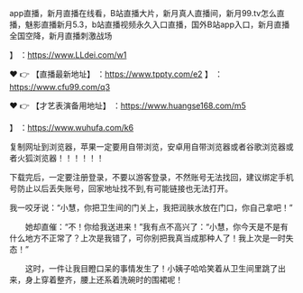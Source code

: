 app直播，新月直播在线看，B站直播大片，新月真人直播间，新月99.tv怎么直播，魅影直播新月5.3，b站直播视频永久入口直播，国外B站app入口，新月直播全国空降，新月直播刺激战场

】 ：https://www.LLdei.com/w1

❤️ 👉 【直播最新地址】 ：https://www.tppty.com/e2
】 ：https://www.cfu99.com/q3

❤️ 👉 【才艺表演备用地址】 ：https://www.huangse168.com/m5

】 ：https://www.wuhufa.com/k6

复制网址到浏览器，苹果一定要用自带浏览，安卓用自带浏览器或者谷歌浏览器或者火狐浏览器！！！！！！

下载完后，一定要注册登录，不要以游客登录，不然账号无法找回，建议绑定手机号防止以后丢失账号，回家地址找不到,有可能链接也无法打开。

我一咬牙说：“小慧，你把卫生间的门关上，我把润肤水放在门口，你自己拿吧！”

　　她却直催：“不！你给我送进来！”我有点不高兴了：“小慧，你今天是不是有什么地方不正常了？上次是我错了，可你别把我真当成那种人了！我上次是一时失态！”

　　这时，一件让我目瞪口呆的事情发生了！小姨子哈哈笑着从卫生间里跳了出来，身上穿着整齐，腰上还系着洗碗时的围裙呢！
